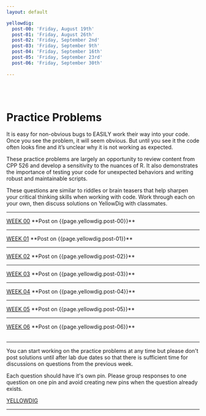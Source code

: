 ```yaml
---
layout: default

yellowdig: 
  post-00: 'Friday, August 19th'
  post-01: 'Friday, August 26th' 
  post-02: 'Friday, September 2nd' 
  post-03: 'Friday, September 9th' 
  post-04: 'Friday, September 16th' 
  post-05: 'Friday, September 23rd' 
  post-06: 'Friday, September 30th' 
  
---
```


<div class = "uk-container uk-container-small">
  
<br><br>

# Practice Problems 

It is easy for non-obvious bugs to EASILY work their way into your code. Once you see the problem, it will seem obvious. But until you see it the code often looks fine and it’s unclear why it is not working as expected.

These practice problems are largely an opportunity to review content from CPP 526 and develop a sensitivity to the nuances of R. It also demonstrates the importance of testing your code for unexpected behaviors and writing robust and maintainable scripts.

These questions are similar to riddles or brain teasers that help sharpen your critical thinking skills when working with code. Work through each on your own, then discuss solutions on YellowDig with classmates.

<hr> 
<a class="uk-button uk-button-default" href="../practice/week-00/">WEEK 00</a>  **Post on {{page.yellowdig.post-00}}**  
<hr>
<a class="uk-button uk-button-default" href="../practice/week-01/">WEEK 01</a>  **Post on {{page.yellowdig.post-01}}** 
<hr>
<a class="uk-button uk-button-default" href="../practice/week-02/">WEEK 02</a>  **Post on {{page.yellowdig.post-02}}** 
<hr>
<a class="uk-button uk-button-default" href="../practice/week-03/">WEEK 03</a>  **Post on {{page.yellowdig.post-03}}** 
<hr>
<a class="uk-button uk-button-default" href="../practice/week-04/">WEEK 04</a>  **Post on {{page.yellowdig.post-04}}** 
<hr>
<a class="uk-button uk-button-default" href="../practice/week-05/">WEEK 05</a>  **Post on {{page.yellowdig.post-05}}** 
<hr>
<a class="uk-button uk-button-default" href="../practice/week-06/">WEEK 06</a>  **Post on {{page.yellowdig.post-06}}** 



<br>
<br>
<hr>

You can start working on the practice problems at any time but please don't post solutions until after lab due dates so that there is sufficient time for discussions on questions from the previous week. 
  
Each question should have it's own pin. Please group responses to one question on one pin and avoid creating new pins when the question already exists.   
  
<a class="uk-button uk-button-primary" href="https://asu-online.yellowdig.app/community/62f2e44e-cba1-f478-fc59-c8ff4f5f9f8c">YELLOWDIG</a> 
  
<hr>
<br>
  
</div>
<br><br><br>
